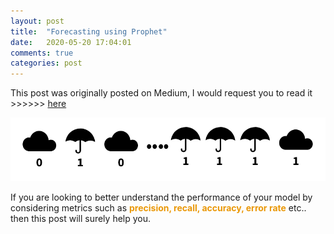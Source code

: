 ```yaml
---
layout: post
title:  "Forecasting using Prophet"
date:   2020-05-20 17:04:01
comments: true
categories: post
---
```



This post was originally posted on Medium,
I would request you to read it >>>>>> [here](https://medium.com/convergeml/conundrums-of-the-confusion-matrix-2fa82293707a)

<a href="https://medium.com/convergeml/conundrums-of-the-confusion-matrix-2fa82293707a">
<img src="assets/img/image1.png">
</a>

If you are looking to better understand the performance of your model by considering metrics such as <span style="color:#ea9808; font-weight: bold">precision, recall, accuracy, error rate</span> etc.. then this post will surely help you. 
